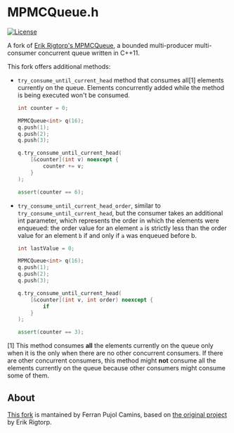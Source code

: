 # MPMCQueue.h

[![License](https://img.shields.io/badge/license-MIT-blue.svg)](https://raw.githubusercontent.com/rigtorp/MPMCQueue/master/LICENSE)

A fork of [Erik Rigtorp's MPMCQueue](https://github.com/rigtorp/MPMCQueue), a bounded multi-producer multi-consumer concurrent queue written in C++11.

This fork offers additional methods:
- `try_consume_until_current_head` method that consumes all[1] elements currently on the queue. Elements concurrently added while the method is being executed won't be consumed.
    ```c++
    int counter = 0;

    MPMCQueue<int> q(16);
    q.push(1);
    q.push(2);
    q.push(3);
    
    q.try_consume_until_current_head(
        [&counter](int v) noexcept {
            counter += v;
        }
    );
    
    assert(counter == 6);
    ```

- `try_consume_until_current_head_order`, similar to `try_consume_until_current_head`, but the consumer takes an additional int parameter, which represents
  the order in which the elements were enqueued: the order value for an element `a` is strictly less than the order value for an element `b`
  if and only if `a` was enqueued before b.
    ```c++
    int lastValue = 0;
    
    MPMCQueue<int> q(16);
    q.push(1);
    q.push(2);
    q.push(3);
    
    q.try_consume_until_current_head(
        [&counter](int v, int order) noexcept {
            if 
        }
    );
    
    assert(counter == 3);
    ```

[1] This method consumes **all** the elements currently on the queue only when it is the only when there are no other concurrent consumers. If there are other concurrent consumers, this method might **not** consume all the elements currently on the queue because other consumers might consume some of them.

## About
[This fork](https://github.com/ferranpujolcamins/MPMCQueue) is mantained by Ferran Pujol Camins, based on [the original project](https://github.com/rigtorp/MPMCQueue) by Erik Rigtorp.
